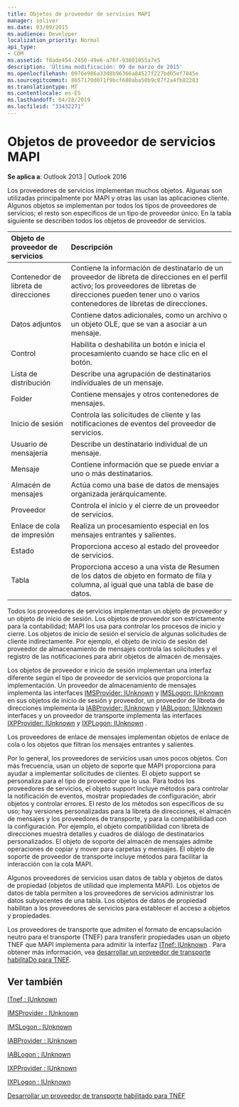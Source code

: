 ```yaml
---
title: Objetos de proveedor de servicios MAPI
manager: soliver
ms.date: 03/09/2015
ms.audience: Developer
localization_priority: Normal
api_type:
- COM
ms.assetid: f8ade454-2450-49e6-a76f-93801055a7e5
description: 'Última modificación: 09 de marzo de 2015'
ms.openlocfilehash: 0976e986a33d8b96366a84527f227bd05ef7845e
ms.sourcegitcommit: 8657170d071f9bcf680aba50b9c07f2a4fb82283
ms.translationtype: MT
ms.contentlocale: es-ES
ms.lasthandoff: 04/28/2019
ms.locfileid: "33432271"
---
```

# <a name="mapi-service-provider-objects"></a>Objetos de proveedor de servicios MAPI

  
  
**Se aplica a**: Outlook 2013 | Outlook 2016 
  
Los proveedores de servicios implementan muchos objetos. Algunas son utilizadas principalmente por MAPI y otras las usan las aplicaciones cliente. Algunos objetos se implementan por todos los tipos de proveedores de servicios; el resto son específicos de un tipo de proveedor único. En la tabla siguiente se describen todos los objetos de proveedor de servicios.
  
|**Objeto de proveedor de servicios**|**Descripción**|
|:-----|:-----|
|Contenedor de libreta de direcciones  <br/> |Contiene la información de destinatario de un proveedor de libreta de direcciones en el perfil activo; los proveedores de libretas de direcciones pueden tener uno o varios contenedores de libretas de direcciones.  <br/> |
|Datos adjuntos  <br/> |Contiene datos adicionales, como un archivo o un objeto OLE, que se van a asociar a un mensaje.  <br/> |
|Control  <br/> |Habilita o deshabilita un botón e inicia el procesamiento cuando se hace clic en el botón.  <br/> |
|Lista de distribución  <br/> |Describe una agrupación de destinatarios individuales de un mensaje.  <br/> |
|Folder  <br/> |Contiene mensajes y otros contenedores de mensajes.  <br/> |
|Inicio de sesión  <br/> |Controla las solicitudes de cliente y las notificaciones de eventos del proveedor de servicios.  <br/> |
|Usuario de mensajería  <br/> |Describe un destinatario individual de un mensaje.  <br/> |
|Mensaje  <br/> |Contiene información que se puede enviar a uno o más destinatarios.  <br/> |
|Almacén de mensajes  <br/> |Actúa como una base de datos de mensajes organizada jerárquicamente.  <br/> |
|Proveedor  <br/> |Controla el inicio y el cierre de un proveedor de servicios.  <br/> |
|Enlace de cola de impresión  <br/> |Realiza un procesamiento especial en los mensajes entrantes y salientes.  <br/> |
|Estado  <br/> |Proporciona acceso al estado del proveedor de servicios.  <br/> |
|Tabla  <br/> |Proporciona acceso a una vista de Resumen de los datos de objeto en formato de fila y columna, al igual que una tabla de base de datos.  <br/> |
   
Todos los proveedores de servicios implementan un objeto de proveedor y un objeto de inicio de sesión. Los objetos de proveedor son estrictamente para la contabilidad; MAPI los usa para controlar los procesos de inicio y cierre. Los objetos de inicio de sesión el servicio de algunas solicitudes de cliente indirectamente. Por ejemplo, el objeto de inicio de sesión del proveedor de almacenamiento de mensajes controla las solicitudes y el registro de las notificaciones para abrir objetos de almacén de mensajes. 
  
Los objetos de proveedor e inicio de sesión implementan una interfaz diferente según el tipo de proveedor de servicios que proporciona la implementación. Un proveedor de almacenamiento de mensajes implementa las interfaces [IMSProvider: IUnknown](imsprovideriunknown.md) y [IMSLogon: IUnknown](imslogoniunknown.md) en sus objetos de inicio de sesión y proveedor, un proveedor de libreta de direcciones implementa la [IABProvider: IUnknown](iabprovideriunknown.md) y [IABLogon: IUnknown](iablogoniunknown.md) interfaces y un proveedor de transporte implementa las interfaces [IXPProvider: IUnknown](ixpprovideriunknown.md) y [IXPLogon: IUnknown](ixplogoniunknown.md) . 
  
Los proveedores de enlace de mensajes implementan objetos de enlace de cola o los objetos que filtran los mensajes entrantes y salientes.
  
Por lo general, los proveedores de servicios usan unos pocos objetos. Con más frecuencia, usan un objeto de soporte que MAPI proporciona para ayudar a implementar solicitudes de clientes. El objeto support se personaliza para el tipo de proveedor que lo usa. Para todos los proveedores de servicios, el objeto support incluye métodos para controlar la notificación de eventos, mostrar propiedades de configuración, abrir objetos y controlar errores. El resto de los métodos son específicos de su uso; hay versiones personalizadas para la libreta de direcciones, el almacén de mensajes y los proveedores de transporte, y para la compatibilidad con la configuración. Por ejemplo, el objeto compatibilidad con libreta de direcciones muestra detalles y cuadros de diálogo de destinatarios personalizados. El objeto de soporte del almacén de mensajes admite operaciones de copiar y mover para carpetas y mensajes. El objeto de soporte de proveedor de transporte incluye métodos para facilitar la interacción con la cola MAPI. 
  
Algunos proveedores de servicios usan datos de tabla y objetos de datos de propiedad (objetos de utilidad que implementa MAPI). Los objetos de datos de tabla permiten a los proveedores de servicios administrar los datos subyacentes de una tabla. Los objetos de datos de propiedad habilitan a los proveedores de servicios para establecer el acceso a objetos y propiedades. 
  
Los proveedores de transporte que admiten el formato de encapsulación neutro para el transporte (TNEF) para transferir propiedades usan un objeto TNEF que MAPI implementa para admitir la interfaz [ITnef: IUnknown](itnefiunknown.md) . Para obtener más información, vea [desarrollar un proveedor de transporte habilitaDo para TNEF](developing-a-tnef-enabled-transport-provider.md). 
  
## <a name="see-also"></a>Ver también



[ITnef : IUnknown](itnefiunknown.md)
  
[IMSProvider : IUnknown](imsprovideriunknown.md)
  
[IMSLogon : IUnknown](imslogoniunknown.md)
  
[IABProvider : IUnknown](iabprovideriunknown.md)
  
[IABLogon : IUnknown](iablogoniunknown.md)
  
[IXPProvider : IUnknown](ixpprovideriunknown.md)
  
[IXPLogon : IUnknown](ixplogoniunknown.md)


[Desarrollar un proveedor de transporte habilitado para TNEF](developing-a-tnef-enabled-transport-provider.md)

